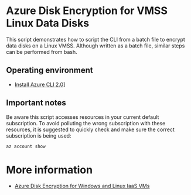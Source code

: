 # Azure Disk Encryption for VMSS Linux Data Disks

This script demonstrates how to script the CLI from a batch file to encrypt data disks on a Linux VMSS.   Although written as a batch file, similar steps can be performed from bash. 

## Operating environment
* [Install Azure CLI 2.0](https://docs.microsoft.com/en-us/cli/azure/install-azure-cli?view=azure-cli-latest)]

## Important notes
Be aware this script accesses resources in your current default subscription.  To avoid polluting the wrong subscription with these resources, it is suggested to quickly check and make sure the correct subscription is being used:

```bash
az account show
```

# More information
* [Azure Disk Encryption for Windows and Linux IaaS VMs](https://azure.microsoft.com/en-us/documentation/articles/azure-security-disk-encryption/)
